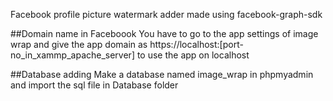 Facebook profile picture watermark adder made using facebook-graph-sdk

##Domain name in Faceboook
You have to go to the app settings of image wrap and give the app domain as
https://localhost:[port-no_in_xammp_apache_server] to use the app on localhost

##Database adding
Make a database named image_wrap in phpmyadmin and import the sql file in Database folder

